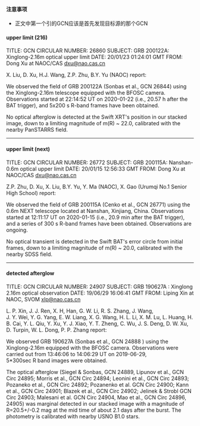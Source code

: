 
#### 注意事项
- 正文中第一个引的GCN应该是首先发现目标源的那个GCN

#### upper limit (216)

TITLE:   GCN CIRCULAR
NUMBER:  26860
SUBJECT: GRB 200122A: Xinglong-2.16m optical upper limit
DATE:    20/01/23 01:24:01 GMT
FROM:    Dong Xu at NAOC/CAS  <dxu@nao.cas.cn>

X. Liu, D. Xu, H.J. Wang, Z.P. Zhu, B.Y. Yu (NAOC) report:

We observed the field of GRB 200122A (Sonbas et al., GCN 26844) using 
the Xinglong-2.16m telescope equipped with the BFOSC camera. 
Observations started at 22:14:52 UT on 2020-01-22 (i.e., 20.57 h after 
the BAT trigger), and 5x200 s R-band frames have been obtained.

No optical afterglow is detected at the Swift XRT's position in our 
stacked image, down to a limiting magnitude of m(R) ~ 22.0, calibrated 
with the nearby PanSTARRS field.

---

#### upper limit (next)

TITLE:   GCN CIRCULAR
NUMBER:  26772
SUBJECT: GRB 200115A: Nanshan-0.6m optical upper limit
DATE:    20/01/15 12:56:33 GMT
FROM:    Dong Xu at NAOC/CAS  <dxu@nao.cas.cn>

Z.P. Zhu, D. Xu, X. Liu, B.Y. Yu, Y. Ma (NAOC), X. Gao (Urumqi No.1 
Senior High School) report:

We observed the field of GRB 200115A (Cenko et al., GCN 26771) using the 
0.6m NEXT telescope located at Nanshan, Xinjiang, China. Observations 
started at 12:11:17 UT on 2020-01-15 (i.e., 20.9 min after the BAT 
trigger), and a series of 300 s R-band frames have been obtained. 
Observations are ongoing.

No optical transient is detected in the Swift BAT's error circle from 
initial frames, down to a limiting magnitude of m(R) ~ 20.0, calibrated 
with the nearby SDSS field.

---

#### detected afterglow

TITLE:   GCN CIRCULAR
NUMBER:  24907
SUBJECT: GRB 190627A : Xinglong 2.16m optical observation
DATE:    19/06/29 16:06:41 GMT
FROM:    Liping Xin at NAOC, SVOM  <xlp@nao.cas.cn>

L. P. Xin,  J. J. Ren, X. H, Han, G. W. Li,  R. S. Zhang,   J. Wang,  
J. Y. Wei,   Y. G. Yang, E. W. Liang,  X. G. Wang,   H. L. Li, 
X. M. Lu,  L. Huang,    H. B. Cai,   Y. L. Qiu,  Y. Xu, 
Y.  J. Xiao,  Y. T. Zheng,  C. Wu,   J. S. Deng,   D. W. Xu,  
D. Turpin,  W. L. Dong, P. P. Zhang report:

We observed  GRB 190627A  (Sonbas et al., GCN 24888 ) using the  
Xinglong-2.16m equipped with  the BFOSC camera. Observations 
were carried out from 13:46:06 to 14:06:29 UT on 2019-06-29,  
5*300sec R band images were obtained.

The optical afterglow (Siegel & Sonbas, GCN 24889, 
Lipunov et al., GCN Circ 24895; Morris et al., GCN Circ 24894; 
Leonini et al., GCN Circ 24893; Pozaneko et al., GCN Circ 24892; 
Pozanenko et al. GCN Circ 24900;  Kann et al., GCN Circ 24901; 
Blazek et al., GCN Circ 24902;  Jelinek & Strobl GCN Circ 24903; 
Malesani et al. GCN Circ 24904,  Mao et al., GCN Circ 24896,  24905) 
was marginal detected in our stacked image with a magnitude of 
R=20.5+/-0.2 mag at the mid time of about 2.1 days after the burst. 
The photometry is calibrated with nearby USNO B1.0 stars.